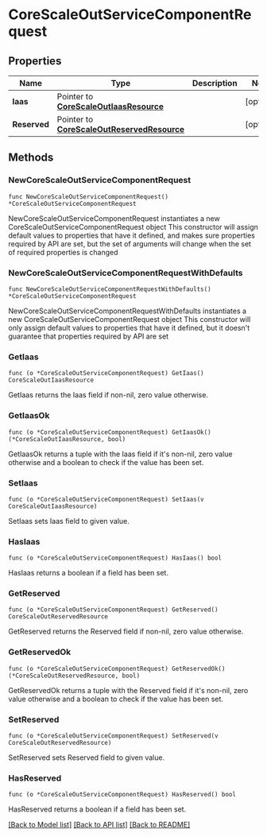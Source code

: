 # CoreScaleOutServiceComponentRequest

## Properties

Name | Type | Description | Notes
------------ | ------------- | ------------- | -------------
**Iaas** | Pointer to [**CoreScaleOutIaasResource**](CoreScaleOutIaasResource.md) |  | [optional] 
**Reserved** | Pointer to [**CoreScaleOutReservedResource**](CoreScaleOutReservedResource.md) |  | [optional] 

## Methods

### NewCoreScaleOutServiceComponentRequest

`func NewCoreScaleOutServiceComponentRequest() *CoreScaleOutServiceComponentRequest`

NewCoreScaleOutServiceComponentRequest instantiates a new CoreScaleOutServiceComponentRequest object
This constructor will assign default values to properties that have it defined,
and makes sure properties required by API are set, but the set of arguments
will change when the set of required properties is changed

### NewCoreScaleOutServiceComponentRequestWithDefaults

`func NewCoreScaleOutServiceComponentRequestWithDefaults() *CoreScaleOutServiceComponentRequest`

NewCoreScaleOutServiceComponentRequestWithDefaults instantiates a new CoreScaleOutServiceComponentRequest object
This constructor will only assign default values to properties that have it defined,
but it doesn't guarantee that properties required by API are set

### GetIaas

`func (o *CoreScaleOutServiceComponentRequest) GetIaas() CoreScaleOutIaasResource`

GetIaas returns the Iaas field if non-nil, zero value otherwise.

### GetIaasOk

`func (o *CoreScaleOutServiceComponentRequest) GetIaasOk() (*CoreScaleOutIaasResource, bool)`

GetIaasOk returns a tuple with the Iaas field if it's non-nil, zero value otherwise
and a boolean to check if the value has been set.

### SetIaas

`func (o *CoreScaleOutServiceComponentRequest) SetIaas(v CoreScaleOutIaasResource)`

SetIaas sets Iaas field to given value.

### HasIaas

`func (o *CoreScaleOutServiceComponentRequest) HasIaas() bool`

HasIaas returns a boolean if a field has been set.

### GetReserved

`func (o *CoreScaleOutServiceComponentRequest) GetReserved() CoreScaleOutReservedResource`

GetReserved returns the Reserved field if non-nil, zero value otherwise.

### GetReservedOk

`func (o *CoreScaleOutServiceComponentRequest) GetReservedOk() (*CoreScaleOutReservedResource, bool)`

GetReservedOk returns a tuple with the Reserved field if it's non-nil, zero value otherwise
and a boolean to check if the value has been set.

### SetReserved

`func (o *CoreScaleOutServiceComponentRequest) SetReserved(v CoreScaleOutReservedResource)`

SetReserved sets Reserved field to given value.

### HasReserved

`func (o *CoreScaleOutServiceComponentRequest) HasReserved() bool`

HasReserved returns a boolean if a field has been set.


[[Back to Model list]](../README.md#documentation-for-models) [[Back to API list]](../README.md#documentation-for-api-endpoints) [[Back to README]](../README.md)



